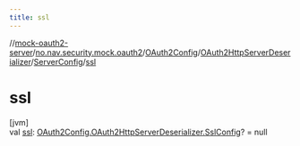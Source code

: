 ```yaml
---
title: ssl
---
```

//[mock-oauth2-server](../../../../../index.html)/[no.nav.security.mock.oauth2](../../../index.html)/[OAuth2Config](../../index.html)/[OAuth2HttpServerDeserializer](../index.html)/[ServerConfig](index.html)/[ssl](ssl.html)



# ssl



[jvm]\
val [ssl](ssl.html): [OAuth2Config.OAuth2HttpServerDeserializer.SslConfig](../-ssl-config/index.html)? = null





